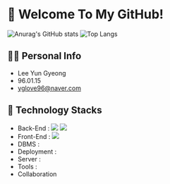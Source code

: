 # 👋 Welcome To My GitHub!


![Anurag's GitHub stats](https://github-readme-stats-sand-six-91.vercel.app/api?username=Yun960115&show_icons=true&count_private=true&line_height=24&theme=dracula&hide=stars)
![Top Langs](https://github-readme-stats-sand-six-91.vercel.app/api/top-langs/?username=Yun960115&layout=compact&theme=dracula)

## 🙋‍♂️ Personal Info
- Lee Yun Gyeong
- 96.01.15
- yglove96@naver.com

## 🔨 Technology Stacks
- Back-End :  <img src="https://img.shields.io/badge/html5-E34F26?style=for-the-badge&logo=html5&logoColor=white">
              <img src="https://img.shields.io/badge/JavaScript-dbab09?style=flat&logo=javascript&logoColor=white"/>
- Front-End : <img src="https://img.shields.io/badge/html5-E34F26?style=for-the-badge&logo=html5&logoColor=white">
- DBMS : 
- Deployment : 
- Server : 
- Tools : 
- Collaboration
